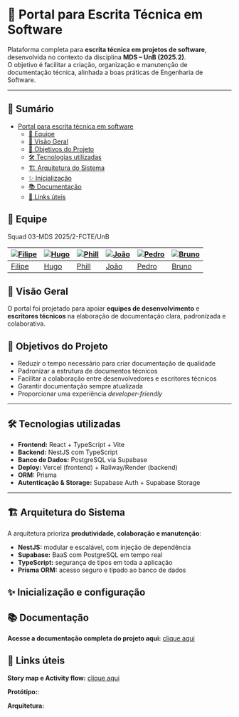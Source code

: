 # 📝 Portal para Escrita Técnica em Software

Plataforma completa para **escrita técnica em projetos de software**, desenvolvida no contexto da disciplina **MDS – UnB (2025.2)**.  
O objetivo é facilitar a criação, organização e manutenção de documentação técnica, alinhada a boas práticas de Engenharia de Software.

---

## 📝 Sumário

- [Portal para escrita técnica em software](#-portal-para-escrita-técnica-em-software) 
    - [👥 Equipe](#-equipe)
    - [🚀 Visão Geral](#-visão-geral)
    - [🎯 Objetivos do Projeto](#-objetivos-do-projeto)
    - [🛠️ Tecnologias utilizadas](#️-tecnologias-utilizadas)
    - [🏗️ Arquitetura do Sistema](#️-arquitetura-do-sistema)
    - [✨ Inicialização](#-inicialização-e-configuração)
    - [📚 Documentação](#-documentação)
    - [📎 Links úteis](#-links-úteis)

## 👥 Equipe 
Squad 03-MDS 2025/2-FCTE/UnB

| [![Filipe](https://github.com/filipeBG-07.png?size=100)](https://github.com/filipeBG-07) | [![Hugo](https://github.com/HugoFreitass.png?size=100)](https://github.com/HugoFreitass) | [![Phill](https://github.com/Phill-Chill.png?size=100)](https://github.com/Phill-Chill) | [![João](https://github.com/JoaoGSantana10.png?size=100)](https://github.com/JoaoGSantana10) | [![Pedro](https://github.com/PedroGTG.png?size=100)](https://github.com/PedroGTG) | [![Bruno](https://github.com/BGrangeiro.png?size=100)](https://github.com/BGrangeiro) |
|---|---|---|---|---|---|
| [Filipe](https://github.com/filipeBG-07) | [Hugo](https://github.com/HugoFreitass) | [Phill](https://github.com/Phill-Chill) | [João](https://github.com/JoaoGS) | [Pedro](https://github.com/PedroGTG) | [Bruno](https://github.com/BGrangeiro) |


## 🚀 Visão Geral

O portal foi projetado para apoiar **equipes de desenvolvimento** e **escritores técnicos** na elaboração de documentação clara, padronizada e colaborativa.


## 🎯 Objetivos do Projeto
- Reduzir o tempo necessário para criar documentação de qualidade  
- Padronizar a estrutura de documentos técnicos  
- Facilitar a colaboração entre desenvolvedores e escritores técnicos  
- Garantir documentação sempre atualizada  
- Proporcionar uma experiência *developer-friendly*  

---

## 🛠️ Tecnologias utilizadas
- **Frontend:** React + TypeScript + Vite  
- **Backend:** NestJS com TypeScript  
- **Banco de Dados:** PostgreSQL via Supabase  
- **Deploy:** Vercel (frontend) + Railway/Render (backend)  
- **ORM:** Prisma  
- **Autenticação & Storage:** Supabase Auth + Supabase Storage  

---

## 🏗️ Arquitetura do Sistema
A arquitetura prioriza **produtividade, colaboração e manutenção**:

- **NestJS:** modular e escalável, com injeção de dependência  
- **Supabase:** BaaS com PostgreSQL em tempo real  
- **TypeScript:** segurança de tipos em toda a aplicação  
- **Prisma ORM:** acesso seguro e tipado ao banco de dados  


## ✨ Inicialização e configuração



## 📚 Documentação

**Acesse a documentação completa do projeto aqui:** [clique aqui](https://unb-mds.github.io/2025-2-Portal-para-escrita-tecnica-em-software/)

## 📎 Links úteis

**Story map e Activity flow:** [clique aqui](https://www.figma.com/design/Ses2U0uY5fJ4i1vn8cAF8w/MDS---GRUPO-03?node-id=0-1&p=f&t=JVrFpCNAFC0Fmbp2-0)

**Protótipo:**: 

**Arquitetura:** 

